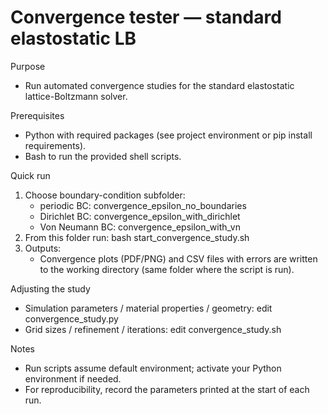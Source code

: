 # Convergence tester — standard elastostatic LB

Purpose
- Run automated convergence studies for the standard elastostatic lattice-Boltzmann solver.

Prerequisites
- Python with required packages (see project environment or pip install requirements).
- Bash to run the provided shell scripts.

Quick run
1. Choose boundary-condition subfolder:
   - periodic BC: convergence_epsilon_no_boundaries
   - Dirichlet BC: convergence_epsilon_with_dirichlet
   - Von Neumann BC: convergence_epsilon_with_vn
2. From this folder run:
   bash start_convergence_study.sh
3. Outputs:
   - Convergence plots (PDF/PNG) and CSV files with errors are written to the working directory (same folder where the script is run).

Adjusting the study
- Simulation parameters / material properties / geometry: edit convergence_study.py 
- Grid sizes / refinement / iterations: edit convergence_study.sh 

Notes
- Run scripts assume default environment; activate your Python environment if needed.
- For reproducibility, record the parameters printed at the start of each run.
